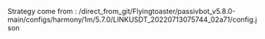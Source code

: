Strategy come from : /direct_from_git/Flyingtoaster/passivbot_v5.8.0-main/configs/harmony/1m/5.7.0/LINKUSDT_20220713075744_02a71/config.json